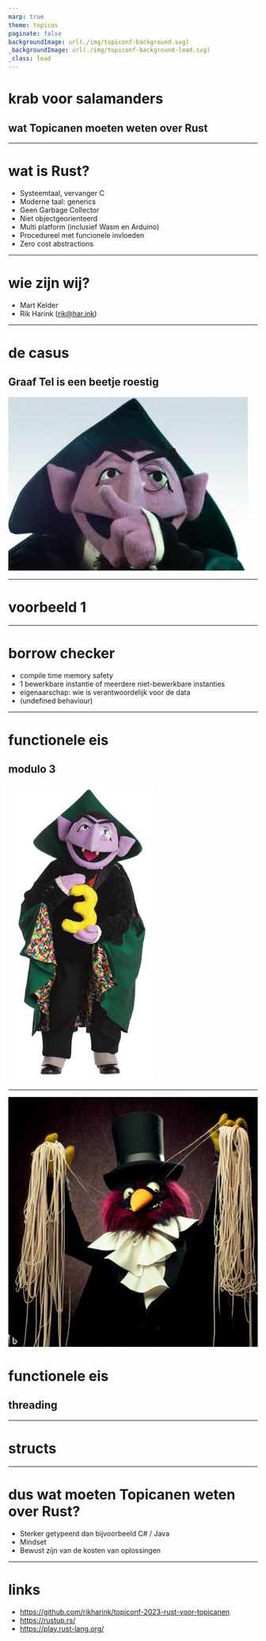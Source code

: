 ```yaml
---
marp: true
theme: topicus
paginate: false
backgroundImage: url(./img/topiconf-background.svg)
_backgroundImage: url(./img/topiconf-background-lead.svg)
_class: lead
---
```

<!-- 
spreker: Rik
-->
# krab voor salamanders

## wat Topicanen moeten weten over Rust

---
<!-- 
spreker: Rik
-->
# wat is Rust?

* Systeemtaal, vervanger C
* Moderne taal: generics
* Geen Garbage Collector
* Niet objectgeorienteerd
* Multi platform (inclusief Wasm en Arduino)
* Procedureel met funcionele invloeden
* Zero cost abstractions

---
<!-- 
spreker: beide
-->
# wie zijn wij?

* Mart Kelder
* Rik Harink ([rik@har.ink](mailto:rik@har.ink))

---
<!-- 
spreker: Rik
-->
# de casus

## Graaf Tel is een beetje roestig

![bg left](./img/graaf_tel.png)

---
<!-- 
spreker: Mart
-->
# voorbeeld 1

---
<!-- 
spreker: Mart
-->
# borrow checker

* compile time memory safety
* 1 bewerkbare instantie of meerdere niet-bewerkbare instanties
* eigenaarschap: wie is verantwoordelijk voor de data
* (undefined behaviour)

---
<!-- 
spreker: Rik
-->
# functionele eis

## modulo 3

![bg right contain](./img/graaf_tel_drie.png)

---
<!-- 
spreker: Rik
-->
![bg left contain](./img/threading.jpeg)

# functionele eis

## threading

---
<!-- 
spreker: Mart
-->
# structs

---
<!-- 
spreker: Rik
-->
# dus wat moeten Topicanen weten over Rust?

* Sterker getypeerd dan bijvoorbeeld C# / Java
* Mindset
* Bewust zijn van de kosten van oplossingen

---
<!-- 
spreker: Rik
-->
# links

- <https://github.com/rikharink/topiconf-2023-rust-voor-topicanen>
- <https://rustup.rs/>
- <https://play.rust-lang.org/>
